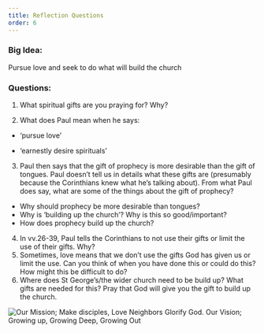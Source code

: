 ```yaml
---
title: Reflection Questions
order: 6
---
```


### Big Idea: 
Pursue love and seek to do what will build the church

### Questions:
1. What spiritual gifts are you praying for? Why? 

2. What does Paul mean when he says:

  - ‘pursue love’

  - ‘earnestly desire spirituals’ 

3. Paul then says that the gift of prophecy is more desirable than the gift of tongues. Paul doesn’t tell us in details what these gifts are (presumably because the Corinthians knew what he’s talking about). From what Paul does say, what are some of the things about the gift of prophecy? 
  - Why should prophecy be more desirable than tongues? 
  - Why is ‘building up the church’? Why is this so good/important? 
  - How does prophecy build up the church? 
4. In vv.26-39, Paul tells the Corinthians to not use their gifts or limit the use of their gifts. Why? 
5. Sometimes, love means that we don’t use the gifts God has given us or limit the use. Can you think of when you have done this or could do this? How might this be difficult to do?
6. Where does St George’s/the wider church need to be build up? What gifts are needed for this? Pray that God will give you the gift to build up the church.



![Our Mission; Make disciples, Love Neighbors Glorify God. Our Vision; Growing up, Growing Deep, Growing Out](https://raw.githubusercontent.com/stgeorgeshurstville/bulletin/main/images/upload.JPG)

